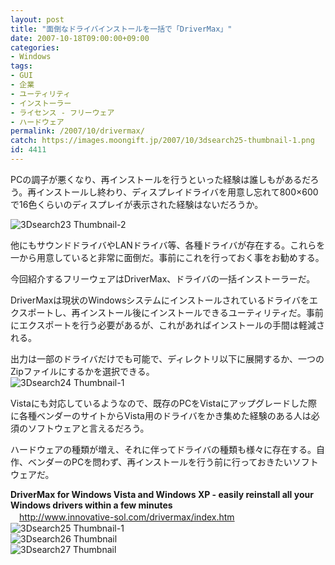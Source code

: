 ```yaml
---
layout: post
title: "面倒なドライバインストールを一括で「DriverMax」"
date: 2007-10-18T09:00:00+09:00
categories:
- Windows
tags: 
- GUI
- 企業
- ユーティリティ
- インストーラー
- ライセンス - フリーウェア
- ハードウェア
permalink: /2007/10/drivermax/
catch: https://images.moongift.jp/2007/10/3dsearch25-thumbnail-1.png
id: 4411
---
```

PCの調子が悪くなり、再インストールを行うといった経験は誰しもがあるだろう。再インストールし終わり、ディスプレイドライバを用意し忘れて800×600で16色くらいのディスプレイが表示された経験はないだろうか。   
  
 ![3Dsearch23 Thumbnail-2](https://images.moongift.jp/2007/10/3dsearch23-thumbnail-2.png)  
  
他にもサウンドドライバやLANドライバ等、各種ドライバが存在する。これらを一から用意していると非常に面倒だ。事前にこれを行っておく事をお勧めする。   
  
今回紹介するフリーウェアはDriverMax、ドライバの一括インストーラーだ。   
<!--more-->  
DriverMaxは現状のWindowsシステムにインストールされているドライバをエクスポートし、再インストール後にインストールできるユーティリティだ。事前にエクスポートを行う必要があるが、これがあればインストールの手間は軽減される。   
  
出力は一部のドライバだけでも可能で、ディレクトリ以下に展開するか、一つのZipファイルにするかを選択できる。   
 ![3Dsearch24 Thumbnail-1](https://images.moongift.jp/2007/10/3dsearch24-thumbnail-1.png)  
  
Vistaにも対応しているようなので、既存のPCをVistaにアップグレードした際に各種ベンダーのサイトからVista用のドライバをかき集めた経験のある人は必須のソフトウェアと言えるだろう。   
  
ハードウェアの種類が増え、それに伴ってドライバの種類も様々に存在する。自作、ベンダーのPCを問わず、再インストールを行う前に行っておきたいソフトウェアだ。   
  
**DriverMax for Windows Vista and Windows XP - easily reinstall all your Windows drivers within a few minutes**   
　[http://www.innovative-sol.com/drivermax/index.htm   
](http://www.innovative-sol.com/drivermax/index.htm) ![3Dsearch25 Thumbnail-1](https://images.moongift.jp/2007/10/3dsearch25-thumbnail-1.png)  
 ![3Dsearch26 Thumbnail](https://images.moongift.jp/2007/10/3dsearch26-thumbnail.png)  
 ![3Dsearch27 Thumbnail](https://images.moongift.jp/2007/10/3dsearch27-thumbnail.png)

